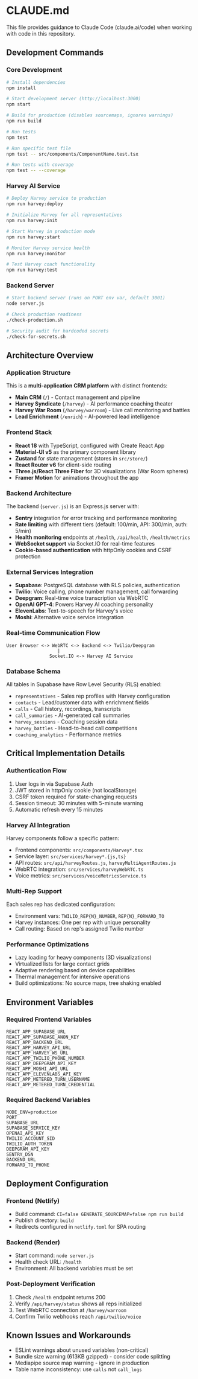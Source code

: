# CLAUDE.md

This file provides guidance to Claude Code (claude.ai/code) when working with code in this repository.

## Development Commands

### Core Development
```bash
# Install dependencies
npm install

# Start development server (http://localhost:3000)
npm start

# Build for production (disables sourcemaps, ignores warnings)
npm run build

# Run tests
npm test

# Run specific test file
npm test -- src/components/ComponentName.test.tsx

# Run tests with coverage
npm test -- --coverage
```

### Harvey AI Service
```bash
# Deploy Harvey service to production
npm run harvey:deploy

# Initialize Harvey for all representatives
npm run harvey:init

# Start Harvey in production mode
npm run harvey:start

# Monitor Harvey service health
npm run harvey:monitor

# Test Harvey coach functionality
npm run harvey:test
```

### Backend Server
```bash
# Start backend server (runs on PORT env var, default 3001)
node server.js

# Check production readiness
./check-production.sh

# Security audit for hardcoded secrets
./check-for-secrets.sh
```

## Architecture Overview

### Application Structure
This is a **multi-application CRM platform** with distinct frontends:
- **Main CRM** (`/`) - Contact management and pipeline
- **Harvey Syndicate** (`/harvey`) - AI performance coaching theater
- **Harvey War Room** (`/harvey/warroom`) - Live call monitoring and battles
- **Lead Enrichment** (`/enrich`) - AI-powered lead intelligence

### Frontend Stack
- **React 18** with TypeScript, configured with Create React App
- **Material-UI v5** as the primary component library
- **Zustand** for state management (stores in `src/store/`)
- **React Router v6** for client-side routing
- **Three.js/React Three Fiber** for 3D visualizations (War Room spheres)
- **Framer Motion** for animations throughout the app

### Backend Architecture
The backend (`server.js`) is an Express.js server with:
- **Sentry** integration for error tracking and performance monitoring
- **Rate limiting** with different tiers (default: 100/min, API: 300/min, auth: 5/min)
- **Health monitoring** endpoints at `/health`, `/api/health`, `/health/metrics`
- **WebSocket support** via Socket.IO for real-time features
- **Cookie-based authentication** with httpOnly cookies and CSRF protection

### External Services Integration
- **Supabase**: PostgreSQL database with RLS policies, authentication
- **Twilio**: Voice calling, phone number management, call forwarding
- **Deepgram**: Real-time voice transcription via WebRTC
- **OpenAI GPT-4**: Powers Harvey AI coaching personality
- **ElevenLabs**: Text-to-speech for Harvey's voice
- **Moshi**: Alternative voice service integration

### Real-time Communication Flow
```
User Browser <-> WebRTC <-> Backend <-> Twilio/Deepgram
                   |
                Socket.IO <-> Harvey AI Service
```

### Database Schema
All tables in Supabase have Row Level Security (RLS) enabled:
- `representatives` - Sales rep profiles with Harvey configuration
- `contacts` - Lead/customer data with enrichment fields
- `calls` - Call history, recordings, transcripts
- `call_summaries` - AI-generated call summaries
- `harvey_sessions` - Coaching session data
- `harvey_battles` - Head-to-head call competitions
- `coaching_analytics` - Performance metrics

## Critical Implementation Details

### Authentication Flow
1. User logs in via Supabase Auth
2. JWT stored in httpOnly cookie (not localStorage)
3. CSRF token required for state-changing requests
4. Session timeout: 30 minutes with 5-minute warning
5. Automatic refresh every 15 minutes

### Harvey AI Integration
Harvey components follow a specific pattern:
- Frontend components: `src/components/Harvey*.tsx`
- Service layer: `src/services/harvey*.{js,ts}`
- API routes: `src/api/harveyRoutes.js`, `harveyMultiAgentRoutes.js`
- WebRTC integration: `src/services/harveyWebRTC.ts`
- Voice metrics: `src/services/voiceMetricsService.ts`

### Multi-Rep Support
Each sales rep has dedicated configuration:
- Environment vars: `TWILIO_REP{N}_NUMBER`, `REP{N}_FORWARD_TO`
- Harvey instances: One per rep with unique personality
- Call routing: Based on rep's assigned Twilio number

### Performance Optimizations
- Lazy loading for heavy components (3D visualizations)
- Virtualized lists for large contact grids
- Adaptive rendering based on device capabilities
- Thermal management for intensive operations
- Build optimizations: No source maps, tree shaking enabled

## Environment Variables

### Required Frontend Variables
```
REACT_APP_SUPABASE_URL
REACT_APP_SUPABASE_ANON_KEY
REACT_APP_BACKEND_URL
REACT_APP_HARVEY_API_URL
REACT_APP_HARVEY_WS_URL
REACT_APP_TWILIO_PHONE_NUMBER
REACT_APP_DEEPGRAM_API_KEY
REACT_APP_MOSHI_API_URL
REACT_APP_ELEVENLABS_API_KEY
REACT_APP_METERED_TURN_USERNAME
REACT_APP_METERED_TURN_CREDENTIAL
```

### Required Backend Variables
```
NODE_ENV=production
PORT
SUPABASE_URL
SUPABASE_SERVICE_KEY
OPENAI_API_KEY
TWILIO_ACCOUNT_SID
TWILIO_AUTH_TOKEN
DEEPGRAM_API_KEY
SENTRY_DSN
BACKEND_URL
FORWARD_TO_PHONE
```

## Deployment Configuration

### Frontend (Netlify)
- Build command: `CI=false GENERATE_SOURCEMAP=false npm run build`
- Publish directory: `build`
- Redirects configured in `netlify.toml` for SPA routing

### Backend (Render)
- Start command: `node server.js`
- Health check URL: `/health`
- Environment: All backend variables must be set

### Post-Deployment Verification
1. Check `/health` endpoint returns 200
2. Verify `/api/harvey/status` shows all reps initialized
3. Test WebRTC connection at `/harvey/warroom`
4. Confirm Twilio webhooks reach `/api/twilio/voice`

## Known Issues and Workarounds
- ESLint warnings about unused variables (non-critical)
- Bundle size warning (613KB gzipped) - consider code splitting
- Mediapipe source map warning - ignore in production
- Table name inconsistency: use `calls` not `call_logs`